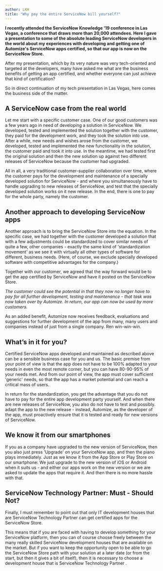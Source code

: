 ```yaml
---
author: LKH
title: "Why pay the entire ServiceNow bill yourself?"
---
```


**I recently attended the ServiceNow Knowledge ’19 conference in Las Vegas, a conference that draws more than 20,000 attendees. Here I gave a presentation to some of the absolute leading ServiceNow developers in the world about my experiences with developing and getting one of Automize's ServiceNow apps certified, so that our app is now on the ServiceNow Store.**

After my presentation, which by its very nature was very tech-oriented and targeted at the developers, many have asked me what are the business benefits of getting an app certified, and whether everyone can just achieve that kind of certification?

So in direct continuation of my tech presentation in Las Vegas, here comes the business side of the matter.

## A ServiceNow case from the real world

Let me start with a specific customer case. One of our good customers was a few years ago in need of developing a solution in ServiceNow. We developed, tested and implemented the solution together with the customer, they paid for the development work, and they took the solution into use. After a while, new needs and wishes arose from the customer, we developed, tested and implemented the new functionality in the solution, the customer paid and took it into use. In the meantime, we had tested first the original solution and then the new solution up against two different releases of ServiceNow because the customer had upgraded.

All in all, a very traditional customer-supplier collaboration over time, where the customer pays for the development and maintenance of a specially developed solution for ServiceNow - and where you simultaneously have to handle upgrading to new releases of ServiceNow, and test that the specially developed solution works on it new release. In the end, there is one to pay for the whole party, namely the customer.

## Another approach to developing ServiceNow apps

Another approach is to bring the ServiceNow Store into the equation. In the specific case, we had together with the customer developed a solution that with a few adjustments could be standardized to cover similar needs of quite a few, other companies - exactly the same kind of 'standardization movement' as we see it with virtually all other types of software for different, business needs. (Here, of course, we exclude specially developed software with competitive advantages for the company.)

Together with our customer, we agreed that the way forward would be to get the app certified by ServiceNow and have it posted on the ServiceNow Store.

*The customer could see the potential in that they now no longer have to pay for all further development, testing and maintenance - that task was now taken over by Automize. In return, our app can now be used by more customers.*

As an added benefit, Automize now receives feedback, evaluations and suggestions for further development of the app from many, many users and companies instead of just from a single company. Ren win-win-win.

## What’s in it for you?

Certified ServiceNow apps developed and maintained as described above can be a sensible business case for you and us. The basic premise from your point of view is that the app does not have to be 100% adapted to your needs in even the most remote corner, but you can have 80-90-95% of your needs met. And from our point of view, the app must cover sufficient 'generic' needs, so that the app has a market potential and can reach a critical mass of users.

In return for the standardization, you get the advantage that you do not have to pay for the entire app development party yourself. And when there are new releases of ServiceNow, you also do not have to test and possibly. adapt the app to the new release - instead, Automize, as the developer of the app, must proactively ensure that it is tested and ready for new versions of ServiceNow.

## We know it from our smartphones

If you as a company have upgraded to the new version of ServiceNow, then you also just press 'Upgrade' on your ServiceNow app, and then the piano plays immediately. Just as we know it from the App Store or Play Store on our smartphone: We just upgrade to the new version of iOS or Android when it suits us - and either our apps work on the new version or we are asked to update the apps that require it. And then there is no more hassle with that.

## ServiceNow Technology Partner: Must - Should Not?

Finally, I must remember to point out that only IT development houses that are ServiceNow Technology Partner can get certified apps for the ServiceNow Store.

This means that if you are faced with having to develop something for your ServiceNow platform, then you can of course choose freely between the many really skilled ServiceNow development houses that are available on the market. But if you want to keep the opportunity open to be able to go the ServiceNow Store path with your solution at a later date (or from the start, but then it gives a bit of itself), then it is necessary to choose a development house that is ServiceNow Technology Partner .
